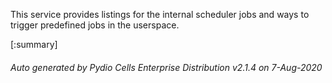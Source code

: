 






This service provides listings for the internal scheduler jobs and ways to trigger predefined jobs in the userspace.

[:summary]

###### Auto generated by Pydio Cells Enterprise Distribution v2.1.4 on 7-Aug-2020
